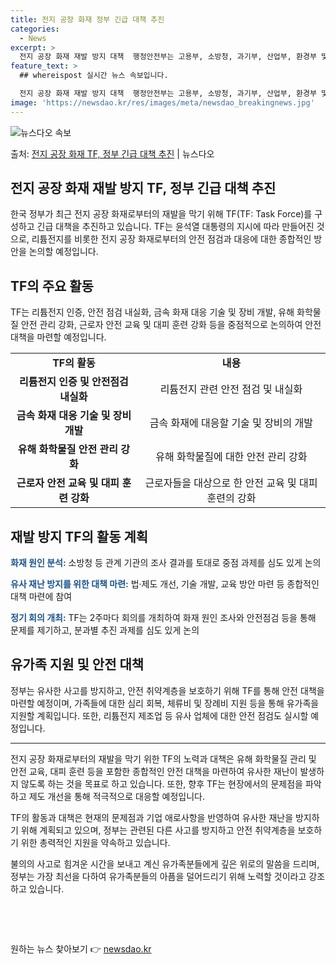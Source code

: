 ```yaml
---
title: 전지 공장 화재 정부 긴급 대책 추진
categories:
  - News
excerpt: >
  전지 공장 화재 재발 방지 대책  행정안전부는 고용부, 소방청, 과기부, 산업부, 환경부 및 국토부 등 6개…
feature_text: >
  ## whereispost 실시간 뉴스 속보입니다.

  전지 공장 화재 재발 방지 대책  행정안전부는 고용부, 소방청, 과기부, 산업부, 환경부 및 국토부 등 6개…
image: 'https://newsdao.kr/res/images/meta/newsdao_breakingnews.jpg'
---
```


![뉴스다오 속보](https://newsdao.kr/res/images/meta/newsdao_breakingnews.jpg)

<p>출처: <a href="https://newsdao.kr/4591" rel="dofollow">전지 공장 화재 TF, 정부 긴급 대책 추진</a> | 뉴스다오</p>

<h2 data-ke-size="size26">전지 공장 화재 재발 방지 TF, 정부 긴급 대책 추진</h2>
<p data-ke-size="size16">한국 정부가 최근 전지 공장 화재로부터의 재발을 막기 위해 TF(TF: Task Force)를 구성하고 긴급 대책을 추진하고 있습니다. TF는 윤석열 대통령의 지시에 따라 만들어진 것으로, 리튬전지를 비롯한 전지 공장 화재로부터의 안전 점검과 대응에 대한 종합적인 방안을 논의할 예정입니다.</p>

<h2 data-ke-size="size24">TF의 주요 활동</h2>
<p data-ke-size="size16">TF는 리튬전지 인증, 안전 점검 내실화, 금속 화재 대응 기술 및 장비 개발, 유해 화학물질 안전 관리 강화, 근로자 안전 교육 및 대피 훈련 강화 등을 중점적으로 논의하여 안전 대책을 마련할 예정입니다.</p>

<table>
  <tr>
    <td style="text-align: center; height: 17px;"><b>TF의 활동</b></td>
    <td style="text-align: center; height: 17px;"><b>내용</b></td>
  </tr>
  <tr>
    <td style="text-align: center; height: 17px;"><b>리튬전지 인증 및 안전점검 내실화</b></td>
    <td style="text-align: center; height: 17px;">리튬전지 관련 안전 점검 및 내실화</td>
  </tr>
  <tr>
    <td style="text-align: center; height: 17px;"><b>금속 화재 대응 기술 및 장비 개발</b></td>
    <td style="text-align: center; height: 17px;">금속 화재에 대응할 기술 및 장비의 개발</td>
  </tr>
  <tr>
    <td style="text-align: center; height: 17px;"><b>유해 화학물질 안전 관리 강화</b></td>
    <td style="text-align: center; height: 17px;">유해 화학물질에 대한 안전 관리 강화</td>
  </tr>
  <tr>
    <td style="text-align: center; height: 17px;"><b>근로자 안전 교육 및 대피 훈련 강화</b></td>
    <td style="text-align: center; height: 17px;">근로자들을 대상으로 한 안전 교육 및 대피 훈련의 강화</td>
  </tr>
</table>

<h2 data-ke-size="size24">재발 방지 TF의 활동 계획</h2>
<p data-ke-size="size16"><b><span style="color: #1a5490;">화재 원인 분석:</span></b> 소방청 등 관계 기관의 조사 결과를 토대로 중점 과제를 심도 있게 논의</p>
<p data-ke-size="size16"><b><span style="color: #1a5490;">유사 재난 방지를 위한 대책 마련:</span></b> 법·제도 개선, 기술 개발, 교육 방안 마련 등 종합적인 대책 마련에 참여</p>
<p data-ke-size="size16"><b><span style="color: #1a5490;">정기 회의 개최:</span></b> TF는 2주마다 회의를 개최하여 화재 원인 조사와 안전점검 등을 통해 문제를 제기하고, 분과별 추진 과제를 심도 있게 논의</p>

<h2 data-ke-size="size24">유가족 지원 및 안전 대책</h2>
<p data-ke-size="size16">정부는 유사한 사고를 방지하고, 안전 취약계층을 보호하기 위해 TF를 통해 안전 대책을 마련할 예정이며, 가족들에 대한 심리 회복, 체류비 및 장례비 지원 등을 통해 유가족을 지원할 계획입니다. 또한, 리튬전지 제조업 등 유사 업체에 대한 안전 점검도 실시할 예정입니다.</p>

<hr>

<p data-ke-size="size16">전지 공장 화재로부터의 재발을 막기 위한 TF의 노력과 대책은 유해 화학물질 관리 및 안전 교육, 대피 훈련 등을 포함한 종합적인 안전 대책을 마련하여 유사한 재난이 발생하지 않도록 하는 것을 목표로 하고 있습니다. 또한, 향후 TF는 현장에서의 문제점을 파악하고 제도 개선을 통해 적극적으로 대응할 예정입니다.</p>

<p data-ke-size="size16">TF의 활동과 대책은 현재의 문제점과 기업 애로사항을 반영하여 유사한 재난을 방지하기 위해 계획되고 있으며, 정부는 관련된 다른 사고를 방지하고 안전 취약계층을 보호하기 위한 총력적인 지원을 약속하고 있습니다.</p>

<p data-ke-size="size16">불의의 사고로 힘겨운 시간을 보내고 계신 유가족분들에게 깊은 위로의 말씀을 드리며, 정부는 가장 최선을 다하여 유가족분들의 아픔을 덜어드리기 위해 노력할 것이라고 강조하고 있습니다.</p>

<p data-ke-size="size16">&nbsp;</p>
<p data-ke-size="size16">&nbsp;</p> 

원하는 뉴스 찾아보기 👉 <a href="https://newsdao.kr" rel="dofollow">newsdao.kr</a>


